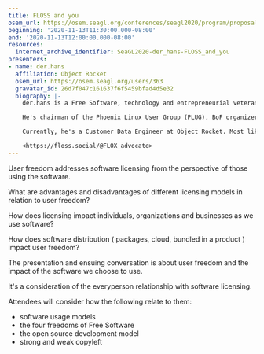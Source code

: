 ```yaml
---
title: FLOSS and you
osem_url: https://osem.seagl.org/conferences/seagl2020/program/proposals/747
beginning: '2020-11-13T11:30:00.000-08:00'
end: '2020-11-13T12:00:00.000-08:00'
resources:
  internet_archive_identifier: SeaGL2020-der_hans-FLOSS_and_you
presenters:
- name: der.hans
  affiliation: Object Rocket
  osem_url: https://osem.seagl.org/users/363
  gravatar_id: 26d7f047c161637f6f5459bfad4d5e32
  biography: |-
    der.hans is a Free Software, technology and entrepreneurial veteran.

    He's chairman of the Phoenix Linux User Group (PLUG), BoF organizer for the Southern California Linux Expo (SCaLE), and founder of the Free Software Stammtisch and Stammtisch Job Nights.

    Currently, he's a Customer Data Engineer at Object Rocket. Most likely anything he says publicly was not approved by $dayjob.

    <https://floss.social/@FLOX_advocate>
---
```


User freedom addresses software licensing from the perspective of those using the software.

What are advantages and disadvantages of different licensing models in relation to user freedom?

How does licensing impact individuals, organizations and businesses as we use software?

How does software distribution ( packages, cloud, bundled in a product ) impact user freedom?

The presentation and ensuing conversation is about user freedom and the impact of the software we choose to use.

It's a consideration of the everyperson relationship with software licensing.

Attendees will consider how the following relate to them:

* software usage models
* the four freedoms of Free Software
* the open source development model
* strong and weak copyleft
